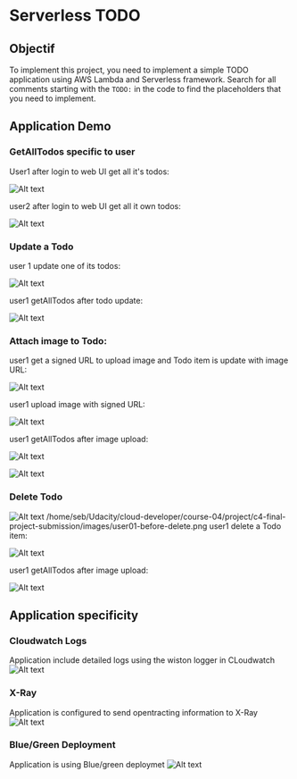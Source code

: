 # Serverless TODO

## Objectif
To implement this project, you need to implement a simple TODO application using AWS Lambda and Serverless framework. Search for all comments starting with the `TODO:` in the code to find the placeholders that you need to implement.

## Application Demo

### GetAllTodos specific to user
User1 after login to web UI get all it's todos:

![Alt text](images/user01-getAllTodos.png?raw=true "GetAllTodos")

user2 after login to web UI get all it own todos:

![Alt text](images/user02-getAllTodo.png?raw=true "GetAllTodo-another-user")

### Update a Todo
user 1 update one of its todos:

![Alt text](images/user01-update-todo.png?raw=true "UpdateTodo")

user1 getAllTodos after todo update:

![Alt text](images/user01-getAllTodo-after-Update.png?raw=true "GetAllTodos-post-update")

### Attach image to Todo:
user1 get a signed URL to upload image and Todo item is update with image URL:

![Alt text](images/user01-get-upload-url.png?raw=true "GenerateUploadUrl")

user1 upload image with signed URL:

![Alt text](images/user01-image-upload-with-signed-url.png?raw=true "UploadUrl")

user1 getAllTodos after image upload:

![Alt text](images/user01-getAllTodo-after-image-attachment.png?raw=true "GetAllTodos-post-image-attachment")

![Alt text](images/user01-UI-after-image-attachment.png?raw=true "GetAllTodos-UIwith-image-attachment")

### Delete Todo
![Alt text](images/user01-before-delete.png?raw=true "GetAllTodos-prior-delete")
/home/seb/Udacity/cloud-developer/course-04/project/c4-final-project-submission/images/user01-before-delete.png
user1 delete a Todo item:

![Alt text](images/user01-delete-todo.png?raw=true "DeleteTodo")

user1 getAllTodos after image upload:

![Alt text](images/user01-after-delete.png?raw=true "GetAllTodos-post-delete")

## Application specificity
### Cloudwatch Logs

Application include detailed logs using the wiston logger in CLoudwatch
![Alt text](images/cloudwatch-detailed-logs.png?raw=true "cloudwatch-logs")

### X-Ray

Application is configured to send opentracting information to X-Ray
![Alt text](images/x-ray.png?raw=true "x-ray")

### Blue/Green Deployment

Application is using Blue/green deploymet
![Alt text](images/blue-green-canarie-deployment.png?raw=true "blue/green deployment")

